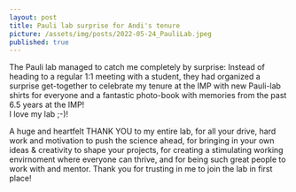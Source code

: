 ```yaml
---
layout: post
title: Pauli lab surprise for Andi's tenure
picture: /assets/img/posts/2022-05-24_PauliLab.jpeg
published: true
---
```

The Pauli lab managed to catch me completely by surprise: Instead of heading to a regular 1:1 meeting with a student, they had organized a surprise get-together to celebrate my tenure at the IMP with new Pauli-lab shirts for everyone and a fantastic photo-book with memories from the past 6.5 years at the IMP!  
I love my lab ;-)! 

A huge and heartfelt THANK YOU to my entire lab, for all your drive, hard work and motivation to push the science ahead, for bringing in your own ideas & creativity to shape your projects, for creating a stimulating working envirnoment where everyone can thrive, and for being such great people to work with and mentor. 
Thank you for trusting in me to join the lab in first place!
